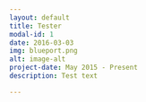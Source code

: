 ```yaml
---
layout: default
title: Tester
modal-id: 1
date: 2016-03-03
img: blueport.png
alt: image-alt
project-date: May 2015 - Present
description: Test text

---
```

